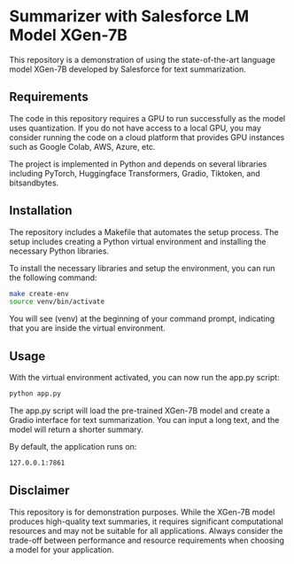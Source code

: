 # Summarizer with Salesforce LM Model XGen-7B

This repository is a demonstration of using the state-of-the-art language model XGen-7B developed by Salesforce for text summarization.

## Requirements

The code in this repository requires a GPU to run successfully as the model uses quantization. If you do not have access to a local GPU, you may consider running the code on a cloud platform that provides GPU instances such as Google Colab, AWS, Azure, etc.

The project is implemented in Python and depends on several libraries including PyTorch, Huggingface Transformers, Gradio, Tiktoken, and bitsandbytes.

## Installation

The repository includes a Makefile that automates the setup process. The setup includes creating a Python virtual environment and installing the necessary Python libraries.

To install the necessary libraries and setup the environment, you can run the following command:

```bash
make create-env
source venv/bin/activate
```

You will see (venv) at the beginning of your command prompt, indicating that you are inside the virtual environment.

## Usage
With the virtual environment activated, you can now run the app.py script:

```python
python app.py
```

The app.py script will load the pre-trained XGen-7B model and create a Gradio interface for text summarization. You can input a long text, and the model will return a shorter summary.

By default, the application runs on:
```bash
127.0.0.1:7861
```

## Disclaimer
This repository is for demonstration purposes. While the XGen-7B model produces high-quality text summaries, it requires significant computational resources and may not be suitable for all applications. Always consider the trade-off between performance and resource requirements when choosing a model for your application.

